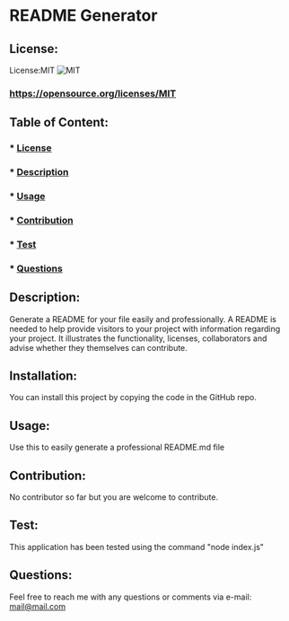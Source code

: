 
  # README Generator

  ## License: 
  License:MIT ![MIT](https://img.shields.io/badge/License-MIT-yellow.svg)
  ### https://opensource.org/licenses/MIT

  ## Table of Content:
  ### * [License](#License)
  ### * [Description](#Description)
  ### * [Usage](#Usage)
  ### * [Contribution](#Contribution)
  ### * [Test](#Test)
  ### * [Questions](#Questions)


## Description:
Generate a README for your file easily and professionally. A README is needed to help provide visitors to your project with information regarding your project. It illustrates the functionality, licenses, collaborators and advise whether   they themselves can contribute.

## Installation:
You can install this project by copying the code in the GitHub repo. 

## Usage:
Use this to easily generate a professional README.md file

## Contribution:
No contributor so far but you are welcome to contribute. 

## Test: 
This application has been tested using the command "node index.js"

## Questions:
Feel free to reach me with any questions or comments via e-mail: mail@mail.com

